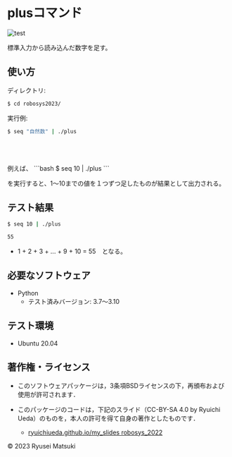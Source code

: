 # plusコマンド

![test](https://github.com/nyantaro723/robosys2023/actions/workflows/test.yml/badge.svg)

標準入力から読み込んだ数字を足す。

## 使い方

ディレクトリ:
```bash
$ cd robosys2023/  
```  


実行例:
```bash
$ seq "自然数" | ./plus
```
<br>
<br>   
<br>
例えば、
```bash
$ seq 10 | ./plus 
```

を実行すると、1～10までの値を１つずつ足したものが結果として出力される。


## テスト結果
```bash
$ seq 10 | ./plus
```

```bash
55 
```  

* 1 + 2 + 3 + ... + 9 + 10 = 55　となる。
  
## 必要なソフトウェア

* Python
  * テスト済みバージョン: 3.7～3.10


## テスト環境

* Ubuntu 20.04

## 著作権・ライセンス
* このソフトウェアパッケージは，3条項BSDライセンスの下，再頒布および使用が許可されます．

* このパッケージのコードは，下記のスライド（CC-BY-SA 4.0 by Ryuichi Ueda）のものを，本人の許可を得て自身の著作としたものです．
    * [ryuichiueda.github.io/my_slides robosys_2022](https://github.com/ryuichiueda/my_slides/tree/master/robosys_2022) 

© 2023 Ryusei Matsuki
